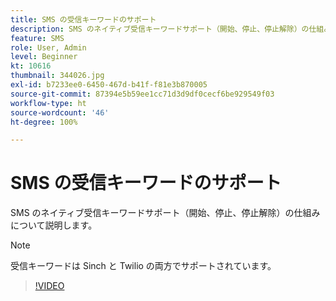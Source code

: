 ```yaml
---
title: SMS の受信キーワードのサポート
description: SMS のネイティブ受信キーワードサポート（開始、停止、停止解除）の仕組みについて説明します。
feature: SMS
role: User, Admin
level: Beginner
kt: 10616
thumbnail: 344026.jpg
exl-id: b7233ee0-6450-467d-b41f-f81e3b870005
source-git-commit: 87394e5b59ee1cc71d3d9df0cecf6be929549f03
workflow-type: ht
source-wordcount: '46'
ht-degree: 100%

---
```


# SMS の受信キーワードのサポート

SMS のネイティブ受信キーワードサポート（開始、停止、停止解除）の仕組みについて説明します。

>[!NOTE]
>
>受信キーワードは Sinch と Twilio の両方でサポートされています。

>[!VIDEO](https://video.tv.adobe.com/v/344026?quality=12&learn=on)
